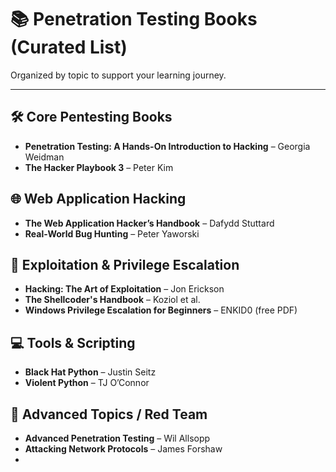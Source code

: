 # 📚 Penetration Testing Books (Curated List)

Organized by topic to support your learning journey.

---

## 🛠 Core Pentesting Books
- **Penetration Testing: A Hands-On Introduction to Hacking** – Georgia Weidman
- **The Hacker Playbook 3** – Peter Kim

## 🌐 Web Application Hacking
- **The Web Application Hacker’s Handbook** – Dafydd Stuttard
- **Real-World Bug Hunting** – Peter Yaworski

## 🧠 Exploitation & Privilege Escalation
- **Hacking: The Art of Exploitation** – Jon Erickson
- **The Shellcoder's Handbook** – Koziol et al.
- **Windows Privilege Escalation for Beginners** – ENKID0 (free PDF)

## 💻 Tools & Scripting
- **Black Hat Python** – Justin Seitz
- **Violent Python** – TJ O’Connor

## 🔴 Advanced Topics / Red Team
- **Advanced Penetration Testing** – Wil Allsopp
- **Attacking Network Protocols** – James Forshaw
- 
